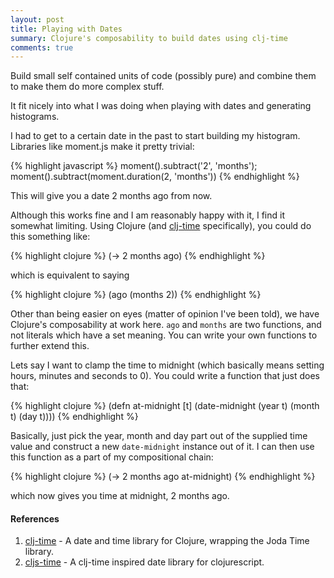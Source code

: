 ```yaml
---
layout: post
title: Playing with Dates
summary: Clojure's composability to build dates using clj-time
comments: true
---
```


Build small self contained units of code (possibly pure) and combine them to make them do more complex stuff.

It fit nicely into what I was doing when playing with dates and generating histograms.

I had to get to a certain date in the past to start building my histogram.  Libraries like moment.js make it pretty trivial:

{% highlight javascript %}
moment().subtract('2', 'months');
moment().subtract(moment.duration(2, 'months'))
{% endhighlight %}
   
This will give you a date 2 months ago from now.

Although this works fine and I am reasonably happy with it, I find it somewhat limiting.  Using Clojure (and [clj-time] specifically), you could do this something like:

{% highlight clojure %}
(-> 2 months ago)
{% endhighlight %}
    
which is equivalent to saying

{% highlight clojure %}
(ago (months 2))
{% endhighlight %}
    
Other than being easier on eyes (matter of opinion I've been told), we have Clojure's composability at work here.  `ago` and `months` are two functions, and not literals which have a set meaning.  You can write your own functions to further extend this.

Lets say I want to clamp the time to midnight (which basically means setting hours, minutes and seconds to 0).  You could write a function that just does that:

{% highlight clojure %}
(defn at-midnight [t]
  (date-midnight 
    (year t)
    (month t)
    (day t))))
{% endhighlight %}

Basically, just pick the year, month and day part out of the supplied time value and construct a new `date-midnight` instance out of it.  I can then use this function as a part of my compositional chain:

{% highlight clojure %}
(-> 2 months ago at-midnight)
{% endhighlight %}
    
which now gives you time at midnight, 2 months ago.

#### References

1. [clj-time] - A date and time library for Clojure, wrapping the Joda Time library.
2. [cljs-time] - A clj-time inspired date library for clojurescript.

[clj-time]: https://github.com/clj-time/clj-time "clj-time"
[cljs-time]: https://github.com/andrewmcveigh/cljs-time "cljs-time"
